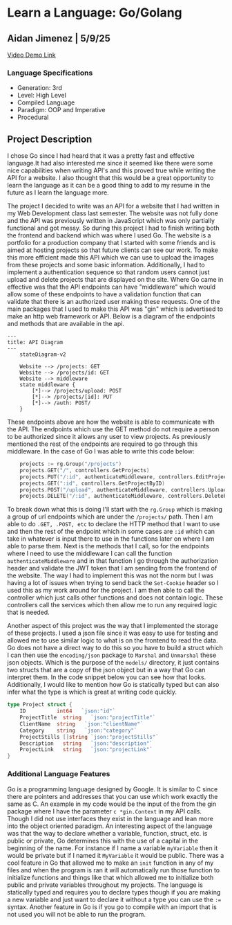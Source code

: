 # Learn a Language: Go/Golang
## Aidan Jimenez | 5/9/25
[Video Demo Link](https://drive.google.com/file/d/1ahsxhuOR0vWZ5I4syl_U36z9w8RJuCDn/view?usp=sharing)

### Language Specifications
- Generation: 3rd
- Level: High Level
- Compiled Language
- Paradigm: OOP and Imperative
- Procedural

## Project Description
I chose Go since I had heard that it was a pretty fast and effective
language.It had also interested me since it seemed like there were some nice
capabilities when writing API's and this proved true while writing the API for
a website. I also thought that this would be a great opportunity to learn the
language as it can be a good thing to add to my resume in the future as I learn
the language more.

The project I decided to write was an API for a website that I had written in
my Web Development class last semester. The website was not fully done and the
API was previously written in JavaScript which was only partially functional
and got messy. So during this project I had to finish writing both the frontend
and backend which was where I used Go. The website is a portfolio for a
production company that I started with some friends and is aimed at hosting
projects so that future clients can see our work. To make this more efficient
made this API which we can use to upload the images from these projects and
some basic information. Additionally, I had to implement a authentication
sequence so that random users cannot just upload and delete projects that are
displayed on the site. Where Go came in effective was that the API endpoints
can have "middleware" which would allow some of these endpoints to have a
validation function that can validate that there is an authorized user making
these requests. One of the main packages that I used to make this API was "gin"
which is advertised to make an http web framework or API. Below is a diagram of
the endpoints and methods that are available in the api.

```mermaid
---
title: API Diagram
---
	stateDiagram-v2  

	Website --> /projects: GET
	Website --> /projects/id: GET
	Website --> middleware
	state middleware {
    	[*]--> /projects/upload: POST
    	[*]--> /projects/[id]: PUT
    	[*]--> /auth: POST/
	}
```
These endpoints above are how the website is able to communicate with the API.
The endpoints which use the GET method do not require a person to be authorized
since it allows any user to view projects. As previously mentioned the rest of
the endpoints are required to go through this middleware. In the case of Go I
was able to write this code below:
```go
	projects := rg.Group("/projects")
	projects.GET("/", controllers.GetProjects)
	projects.PUT("/:id", authenticateMiddleware, controllers.EditProject)
	projects.GET(":id", controllers.GetProjectByID)
	projects.POST("/upload", authenticateMiddleware, controllers.UploadProject)
	projects.DELETE("/:id", authenticateMiddleware, controllers.DeleteProject)
```
To break down what this is doing I'll start with the `rg.Group` which is making
a group of url endpoints which are under the `/projects/` path. Then I am able
to do `.GET, .POST, etc` to declare the HTTP method that I want to use and then
the rest of the endpoint which in some cases are `:id` which can take in
whatever is input there to use in the functions later on where I am able to
parse them. Next is the methods that I call, so for the endpoints where I need
to use the middleware I can call the function `authenticateMiddleware` and in
that function I go through the authorization header and validate the JWT token
that I am sending from the frontend of the website. The way I had to implement
this was not the norm but I was having a lot of issues when trying to send back
the `Set-Cookie` header so I used this as my work around for the project. I am
then able to call the controller which just calls other functions and does not
contain logic. These controllers call the services which then allow me to run
any required logic that is needed.

Another aspect of this project was the way that I implemented the storage of
these projects. I used a json file since it was easy to use for testing and
allowed me to use similar logic to what is on the frontend to read the data. Go
does not have a direct way to do this so you have to build a struct which I can
then use the `encoding/json` package to `Marshal` and `Unmarshal` these json
objects. Which is the purpose of the `models/` directory, it just contains two
structs that are a copy of the json object but in a way that Go can interpret
them. In the code snippet below you can see how that looks. Additionally, I
would like to mention how Go is statically typed but can also infer what the
type is which is great at writing code quickly.

```go
type Project struct {
	ID        	int64	`json:"id"`
	ProjectTitle  string   `json:"projectTitle"`
	ClientName	string   `json:"clientName"`
	Category  	string   `json:"category"`
	ProjectStills []string `json:"projectStills"`
	Description   string   `json:"description"`
	ProjectLink   string   `json:"projectLink"`
}
```


### Additional Language Features
Go is a programming language designed by Google. It is similar to C since there
are pointers and addresses that you can use which work exactly the same as C.
An example in my code would be the input of the from the gin package where I
have the parameter `c *gin.Context` in my API calls. Though I did not use
interfaces they exist in the language and lean more into the object oriented
paradigm. An interesting aspect of the language was that the way to declare
whether a variable, function, struct, etc. is public or private, Go determines
this with the use of a capital in the beginning of the name. For instance if I
name a variable `myVariable` then it would be private but if I named it
`MyVariable` it would be public. There was a cool feature in Go that allowed me
to make an `init` function in any of my files and when the program is ran it
will automatically run those function to initialize functions and things like
that which allowed me to initialize both public and private variables
throughout my projects. The language is statically typed and requires you to
declare types though if you are making a new variable and just want to declare
it without a type you can use the `:=` syntax. Another feature in Go is if you
go to compile with an import that is not used you will not be able to run the
program.
